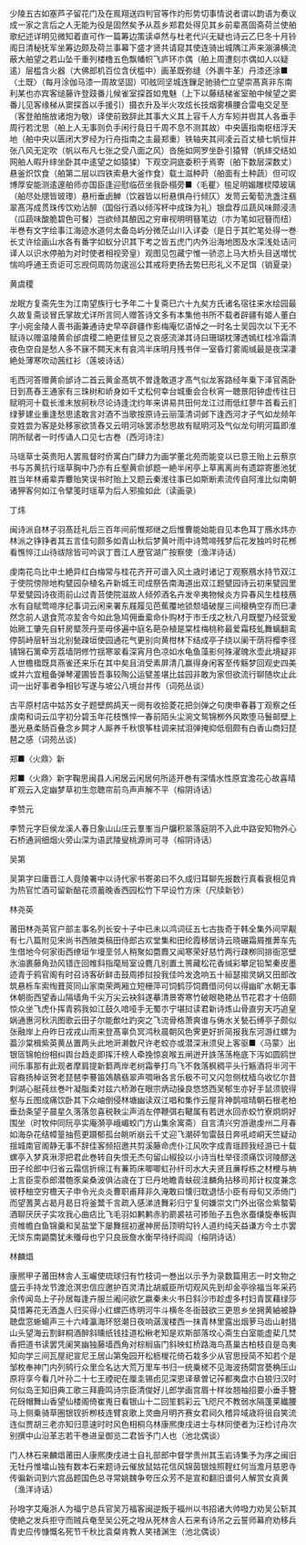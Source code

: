 <!-- { "loadSidebar": true } -->
少陵五古如塞芦子留花门及在鳯翔送四判官等作灼形势切事情说者谓以韵语为奏议成一家之言后之人无能为役是固然矣予从荔乡郑君处得见其乡前辈髙固斋荷兰使舶歌纪述详明见微知着直可作一篇筹边策读卓然与杜老代兴无疑也诗云乙巳冬十月铃阁日清秘抚军坐筹边颇及荷兰事幕下盛才贤共请窥其使连骑出城隅江声来漰濞横流蔽大舶望之若山坠千重列楼橹五色飘幡帜飞庐环朩偶（舶上周遭刻朩偶如人以疑逺）层槛含火器（大佛郎机百位含伏槛中）画革既弥缝（外裹牛革）丹漆还涂■〈土既〉（每月涂伽马漆一周故坚固）叩舷同坚城连鏁足驰骑伫立望崇髙真非东南利某也亦宾客缒藤许登跂番儿候雀室探首如鬼魅（上下以藤结梯雀室舶中候望之窦番儿见客缘梯从窦探首以手援引）摄衣升及半火攻炫长技烟雾横腰合雷电交足至（客登舶施放诸炮为敬）译使前致辞此其事大义其上容千人方车矧并辔其人各垂手周行若沈思（舶上人无事则负手闲行竟日千周不息不测其故）中央匮指南枢纽浮天地（舶中央以匮闭大罗经为行舟指南之主最郑重）铁轴夹其间凌云百丈植七帆恒并张八风无定吹（帆以布凡七张之受八面之风）沓施如网罗坐卧引猿臂（帆繂交结如网舶人暇升繂坐卧其中逺望之如猿猱）下观空洞底委积于焉寄（舶下数层深数丈）悬釜炽饮食（舶第二层以四铁索悬大釜作食）载土滋种莳（舶面有土种蔬）但可叹博厚安能测逺邃舶师亦国臣逢迎慰临莅坐我卧榻旁■〈毛瞿〉毺足明媚雕棂障玻璃（舶尽处牕皆玻瓈）悬桁垂卥觯（饮器皆以桁悬惧舟行倾仄）发笥云葡萄洗盏注翡翠髙泻成贯珠传饮劝沾醉（国俗行酒以倾泻杯中成珠为礼）银盘荐瓜蔬风味颇浸渍（瓜蔬味酸脆碧色可餐）岂欲倾其酿因之穷审视明明簮笔边（朩为笔如冠簮而纽）半巻有文字绘事江海迹水道何太备岛屿分微茫山川入详委（是日于其贮笔处得一巻长丈许绘画山水各有番字如蚁分识其下考之皆五虎门内外沿海地图及水深浅处诘问译人以识水停舶为对时使者相视旁皇）观图见包藏宁惟一骄恣上马大桥头目送増忧惴呜呼通王贡讵可忘觊伺周防勿逡巡公其戒将吏扬去势巳形礼义不足饵（销夏录）

黄虞稷

龙眠方复斋先生为江南望族行七予年二十复斋巳六十九矣方氏诸名宿往来水绘园最久故复斋谈冒氏掌故尤详所言同人赠答诗文多有本集他书所不载者辟疆有姬人董白字小宛金陵人善书画兼通诗史早卒辟疆作影梅庵忆语悼之一时名士吴园次以下无不赋诗以赠温陵黄俞邰虞稷二絶更佳冒见之哀感流涕其诗曰珊瑚枕薄透嫣红桂冷霜清夜色空自是愁人多不寐不闗天末有哀鸿半床明月残书伴一室昏灯雾阁缄最是夜深凄絶处薄寒吹动茜红衫（莲坡诗话）

毛西河答赠黄俞邰诗二首云黄金髙筑不曽逢敢道才髙气似龙客路经年乗下泽官斋卧日到髙舂王通家有三珠树和峤身如千丈松何幸台城重会合秋宵一聴景阳钟虚传往日赋明河十载长淮未放舸秋尽论诗逢沈约年来讲易共田何龙江过雨低红蓼牛首看云扪绿萝建业重逢愁思逺敢言对酒不当歌按原诗云丽藻清词邺下逢西河才子气如龙频年变姓尝为客是处移家欲赁舂又云明河咏罢添愁思故有赋明河及气似龙句明河篇即淮阴所赋者一时传诵人口见七古巻（西河诗注）

马瑶草士英贵阳人罢鳯督时侨寓白门肆力为画学董北苑而能变以已意王贻上云蔡京书与苏黄抗行瑶草胸中乃亦有丘壑黄俞邰题一絶半闲亭上草离离尚有遗踪寄墨池犹胜当年林甫辈弄麞贻笑误书时贻上又题云秦淮往事已如斯断素流传自阿淮比似南朝诸狎客何如江令擘笺时瑶草为后人邪揄如此（读画录）

丁炜

闽诗派自林子羽髙廷礼后三百年间前惟郑继之后惟曹能始能自见本色耳丁鴈水炜亦林派之铮铮者其五言佳句颇多如青山秋后梦黄叶雨中诗莺啼残梦后花发独吟时花桞看憔悴江山待祓除皆可吟讽丁晋江人歴官湖广按察使（渔洋诗话）

虔南花鸟比中土絶异红白梅常与桂花齐开可谱入风土歳时诸记丁观察鴈水持节双江于使院傍隙地构甓园杂植名卉新城王司成祭告南海道出双江题甓园诗云初来甓园里早爱甓园诗夜雨前山过青苔使院滋故人倾夘酒名卉发辛夷物候炎方异春风生桂枝鴈水有自赋莺啼序纪事词云闲来署东屐履见芭蕉覆地锁颓墙破屋三间榱桷空存而巳凄然念前人退食荒凉苃舎今如此急鸠佣垂槖命仆购材于市壬戌之秋八月既朢乃经营爰始厥工肇先自轩房塈茨丹垩毋侈遍中庭名葩杂植是棠桂梅桃称最爱霜枝虬舞螭翻鸾停鹄峙层轩当北别甃疎垣使园通花气更别向黄柑林下结成亭子绕以阑干荫将樱李径铺锦石篱牵芳荔墙阴修竹揺寒翠看深宵月色凉如水龟鱼藻影何殊濯魄氷壶此境疑非人世檐楹既具燕雀还来乐在其中矣且消受素屏清几赢得身闲客至传觞梦回观史四美或并六宜粗备弹琴灌圃皆吾事较陶公运甓差堪比兹园非敢为家但欲流行聊随坎止此词一出好事者争相钞写遂与坡公八境台并传（词苑丛谈）

古平原村店中姑苏女子题壁鹧鸪天一阕有收拾菱花把剑弹之句庚申春暮丁观察之任虔南和词云瓜字初分碧玉年花枝憔悴一春前陌头尘涴文鸳锦栁外风欺堕马鬟邮壁上墨光悬柔肠百叠念乡闗才人厮养千秋恨筝柱调来拭泪弹掩抑低徊颇有白香山商妇琵琶之感（词苑丛谈）

郑■〈火鼎〉新

郑■〈火鼎〉新字鞠思闽县人闲居云闲居何所适开巻有深情水性原宜澹花心故喜晴旷观云入定幽梦草初生忽聴帘前鸟声声解不平（榕阴诗话）

李赞元

李赞元字巨侯龙溪人春日象山山庄云羣峯当户牖积翠落庭阴不入此中路安知物外心石桥通涧细烟火旁山深为语武陵叟桃源尚可寻（榕阴诗话）

吴第

吴第字曰庸晋江人竟陵署中以诗代家书寄弟曰不久成归耳聊先报数行真看衰相见肯为热官忙酒可留新醅花须蓄晚香西园松竹下早设竹方床（尺牍新钞）

林尧英

莆田林尧英官户部主事名列长安十子中已未以鸿词征五七古抜奇于韩全集外间罕觏有七八篇附见宋尚书西陂类稿田侍郎古欢堂集和田纶霞移居诗云晓碾霜屑推莾车先生借地今何家街西缭垣乍墁垩邻人稍聚如麕麚又闻寒荣好慈竹两行疎栁同排衙窓壁氷油裹藤角劲风错迕回帷斜指麾局室设麑几别置土篑藏松花香缄彩攀足铅椠秦皮墨迹青于鸦官阁有时召诗客斫鲜击鼓周掺挝投我佳吟发逸响五十絙瑟搊灵娲又田郎改筑悬栎车索绹葺菼同山家南荣两厢立短栅萍可饲鹤莎饲麚借问何以得幽旷水朝无事休朝衙西望香山隔墙角千尖万尖云袂斜遂摹清景寄寒竹破眼艳艳丛节花君才十倍颇惊众坐飞虎仆挥青鸦我如江鼓久喑哑手无蜀朩宁堪挝读君新诗炼山骨直穷天巧追皇娲通惠河秋汛图歌云田子尔能歕吐趵突之飞流骨格萧爽谁与俦水关甃石缚亭子颇似张融岸上舟昨日戎戎山雨来登髙辜负冥鸿秋晨朝风色霁更好折简报我东河游红螺为葢沙棠楫紫英黄丛置两头此地涆濑数尺许老蛟亦或潜深湫须臾上客驱■〈马蒙〉出银匼锦帕纷相纠舆台趋走即挥汗榜人牵挽惊哀喉五闸迸开詄荡荡柂底下泻如圆鸥世间乐事那有此观者摩肩提新篘两岸老树霜拳打鸟飞不救落枫稠平头行觞酒将半河干容裔扬棹讴贺老琵琶李謩笛鵁鶄翡翠声啁啾各言乐极不可又闪忽侧枕樯乌收忆尔昔刺湖心艇莼丝巻叶凝脂柔对兹六桥渺在眼宗炳动操良悠悠西吴郁生亦好手鼠须貌得壑与丘图成痛饮卧其下众岫倒侵林塘幽读双江唱和集作云屋背神鹊喧晴朝石根老柏垂劲条望子晨星久落落忽喜税鞅尘声消左停鞭弭右鞬属有若迸水回赤蛟竹寮炯炯好围坐（时牧仲同阮亭实庵漪亭峨嵋蛟门方山集余寓斋）自言清兴穷游遨虔州二月春如海杂花结幛篁抽苞更蹑郁孤台眺听崩云千丈迎飞潮砰訇雷鼓日奔吼崆峒天竺疑动揺城南官阁静无事不辞佳客频招邀共剪溪藤命虎仆江风吹字成青瑶顾我经游已十载螺亭入梦真湫漻把君此巻转自失恨无杰句留山椒投以小诗当杜举径须痛饮诃陵醪送田子纶郎中归省云霜信折绵江有蒹筠床唧唧虹孙纤司水大夫贤且亷桴栋之材楩与柟上言臣雯忝郎潜匏豕枲桑波俱沾歳在丁巳丹地瞻青蚨砚洼麟角拈移司邦计权度兼念彼杼柚空穷檐天子申令光炎炎曹职甫拜非久淹敢曰懐归耽退恬小臣有母旬又添倚门而望蓍荚占曷月曷日将釜鬵千言疏入感涕涟舞彩归宁复何嫌崇文门外出宿佥紫螯菊酒聊厌厌子实攻我心曲痁比飞毛羽如鹣鹣赤豹罽裘袪可掺贻子五色氷蚕缣旋奉板舆资帷幨白鱼锦羹和吴盐堂下屡舞揺初暹神房岳顶明勾钤人道约纯天益谦方今土朩罢无惔东南鼯麕犹未殱母也宁只良辰詹水衡早待纾闾阎（榕阴诗话）

林麟焻

康熈甲子莆田林舎人玉巗使琉球归有竹枝词一巻出以示予为录数篇用志一时文物之盛云手持龙节渡沧溟忠信应邀护百灵清比胡威臣所切观风先到却金亭徐福当年采药余传闻岛上子孙居每逢卉服兰阇问欲乞嬴秦未火书日斜沙市趁虚多村妇青筐藉绿莎莫惜筹花无酒盏人归买得小红螺匹练明河牛斗横冬冬衙鼓欲三更思乡坐拥黄紬被静聴盘窓蜥蝪声三十六峰瀛海环怒潮日夜响潺湲楼西一抹青林里露出烟萝马齿山射猎山头望海云割鲜桐酒醉斜曛纸钱挂道松楸老知是欢斯部落坟心斋生白室能虚棐几焚香把道书读罢凭阑笑幽独藤墙西角对棕榈庙门斜映虹桥路海鸟髙巢古柏枝自是岛夷知向学三间瓦屋祀宣尼王居山第兔园开松枥椶花倚石栽多少从官思授简不知若个是邹枚奉神门内列鹓行众里佥名达大荒万里车书归一统乗槎不见海波扬閟宫甍桷压山原将享今看几叶孙二十七王禋祀在厘圭锡卣见深恩译章曽记莋都夷盘朩白狼归汉时何似岛王知旧典工歌三拜鹿鸣诗宗臣清俊好儿郎学画宫眉十样妆翘袖招要小垂手簪花砑帽舞山香望仙楼阁倚崔嵬日看银山十二回笙鹤彩云飞咫尺不教弱水隔蓬莱纎腰马上侧乗骑草圏银钗折栁枝连臂哀歌上灵曲月明齐赛女君祠久稽异域歳将徂自笑流连似贾胡三老亦知归意速时时风色相桐乌林康熈庚戌进士与林同使者为汪检讨舟次别撰中山沿革志若干巻进呈御览二君皆予门人也（池北偶谈）

门人林石来麟焻莆田人康熈庚戌进士自礼部郎中督学贵州其玉岩诗集予为序之闽旧无牡丹惟墖山独有数本石来题诗云催放鼠姑花信风锦茵银烛照鞓红何当澹月慈恩寺传徧新词到六宫品题国色总寻常姚魏争夸压众芳不是宣和翻旧谱何人解赏女真黄（渔洋诗话）

孙墢字艾庵浙人为福宁总兵官吴万福客闽逆叛于福州以书招诸大帅墢力劝吴公斩其使絶之发兵拒守而贼兵奄至吴公死之墢从死林舎人石来有诗吊之云誓师幕府劝移兵青史应传慷慨名死节千秋比袁粲肯教人笑禇渊生（池北偶谈）

